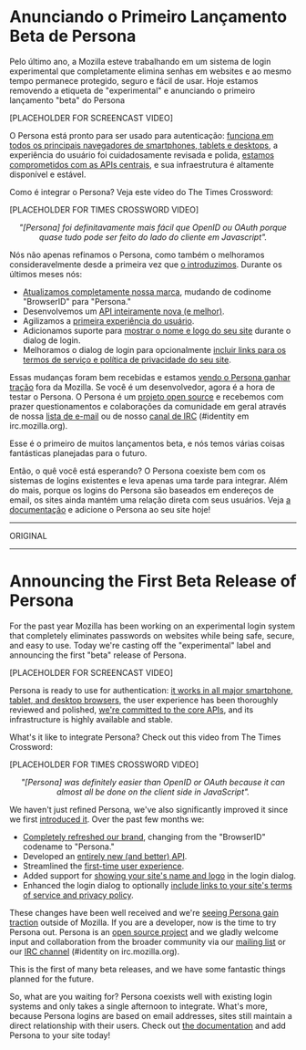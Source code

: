 # Anunciando o Primeiro Lançamento Beta de Persona

Pelo último ano, a Mozilla esteve trabalhando em um sistema de login experimental que completamente elimina senhas em websites e ao mesmo tempo permanece protegido, seguro e fácil de usar. Hoje estamos removendo a etiqueta de "experimental" e anunciando o primeiro lançamento "beta" do Persona

[PLACEHOLDER FOR SCREENCAST VIDEO]

O Persona está pronto para ser usado para autenticação: [funciona em todos os principais navegadores de smartphones, tablets e desktops][1], a experiência do usuário foi cuidadosamente revisada e polida, [estamos comprometidos com as APIs centrais][2], e sua infraestrutura é altamente disponível e estável.

Como é integrar o Persona? Veja este vídeo do The Times Crossword:

[PLACEHOLDER FOR TIMES CROSSWORD VIDEO]
<center><em>"[Persona] foi definitavamente mais fácil que OpenID ou OAuth porque quase tudo pode ser feito do lado do cliente em Javascript".</em></center>

Nós não apenas refinamos o Persona, como também o melhoramos consideravelmente desde a primeira vez que [o introduzimos][3]. Durante os últimos meses nós:

* [Atualizamos completamente nossa marca][4], mudando de codinome "BrowserID" para "Persona."
* Desenvolvemos um [API inteiramente nova (e melhor)][5].
* Agilizamos a [primeira experiência do usuário][6].
* Adicionamos suporte para [mostrar o nome e logo do seu site][7] durante o dialog de login.
* Melhoramos o dialog de login para opcionalmente [incluir links para os termos de serviço e política de privacidade do seu site][8].

Essas mudanças foram bem recebidas e estamos [vendo o Persona ganhar tração][9] fora da Mozilla. Se você é um desenvolvedor, agora é a hora de testar o Persona. O Persona é um [projeto open source][10] e recebemos com prazer questionamentos e colaborações da comunidade em geral através de nossa [lista de e-mail][11] ou de nosso [canal de IRC][12] (#identity em irc.mozilla.org).

Esse é o primeiro de muitos lançamentos beta, e nós temos várias coisas fantásticas planejadas para o futuro.

Então, o quê você está esperando? O Persona coexiste bem com os sistemas de logins existentes e leva apenas uma tarde para integrar. Além do mais, porque os logins do Persona são baseados em endereços de email, os sites ainda mantém uma relação direta com seus usuários. Veja [a documentação][13] e adicione o Persona ao seu site hoje!

[1]: https://developer.mozilla.org/en-US/docs/persona/Browser_compatibility
[2]: http://identity.mozilla.com/post/31739234834/committing-to-a-stable-api-for-persona
[3]: http://identity.mozilla.com/post/7616727542/introducing-browserid-a-better-way-to-sign-in
[4]: http://identity.mozilla.com/post/18038609895/introducing-mozilla-persona
[5]: http://identity.mozilla.com/post/28513408358/a-new-api-for-persona
[6]: http://identity.mozilla.com/post/27914354400/improvements-to-the-first-time-sign-up-flow
[7]: http://identity.mozilla.com/post/27122712140/new-feature-adding-your-websites-name-and-logo-to-the
[8]: http://identity.mozilla.com/post/23038368841/streamlining-login-with-privacy-policy-and-terms-of
[9]: http://identity.mozilla.com/post/31008721633/application-and-platform-integration-of-persona
[10]: https://github.com/mozilla/browserid
[11]: https://lists.mozilla.org/listinfo/dev-identity
[12]: https://wiki.mozilla.org/IRC
[13]: https://developer.mozilla.org/Persona

---------------------------------------------------------
ORIGINAL

---------------------------------------------------------

# Announcing the First Beta Release of Persona

For the past year Mozilla has been working on an experimental login system that completely eliminates passwords on websites while being safe, secure, and easy to use. Today we're casting off the "experimental" label and announcing the first "beta" release of Persona.

[PLACEHOLDER FOR SCREENCAST VIDEO]

Persona is ready to use for authentication: [it works in all major smartphone, tablet, and desktop browsers][1], the user experience has been thoroughly reviewed and polished, [we're committed to the core APIs][2], and its infrastructure is highly available and stable.

What's it like to integrate Persona? Check out this video from The Times Crossword:

[PLACEHOLDER FOR TIMES CROSSWORD VIDEO]
<center><em>"[Persona] was definitely easier than OpenID or OAuth because it can almost all be done on the client side in JavaScript".</em></center>

We haven't just refined Persona, we've also significantly improved it since we first [introduced it][3]. Over the past few months we:

* [Completely refreshed our brand][4], changing from the "BrowserID" codename to "Persona."
* Developed an [entirely new (and better) API][5].
* Streamlined the [first-time user experience][6].
* Added support for [showing your site's name and logo][7] in the login dialog.
* Enhanced the login dialog to optionally [include links to your site's terms of service and privacy policy][8].

These changes have been well received and we're [seeing Persona gain traction][9] outside of Mozilla. If you are a developer, now is the time to try Persona out. Persona is an [open source project][10] and we gladly welcome input and collaboration from the broader community via our [mailing list][11] or our [IRC channel][12] (#identity on irc.mozilla.org).

This is the first of many beta releases, and we have some fantastic things planned for the future.

So, what are you waiting for? Persona coexists well with existing login systems and only takes a single afternoon to integrate. What's more, because Persona logins are based on email addresses, sites still maintain a direct relationship with their users. Check out [the documentation][13] and add Persona to your site today!

[1]: https://developer.mozilla.org/en-US/docs/persona/Browser_compatibility
[2]: http://identity.mozilla.com/post/31739234834/committing-to-a-stable-api-for-persona
[3]: http://identity.mozilla.com/post/7616727542/introducing-browserid-a-better-way-to-sign-in
[4]: http://identity.mozilla.com/post/18038609895/introducing-mozilla-persona
[5]: http://identity.mozilla.com/post/28513408358/a-new-api-for-persona
[6]: http://identity.mozilla.com/post/27914354400/improvements-to-the-first-time-sign-up-flow
[7]: http://identity.mozilla.com/post/27122712140/new-feature-adding-your-websites-name-and-logo-to-the
[8]: http://identity.mozilla.com/post/23038368841/streamlining-login-with-privacy-policy-and-terms-of
[9]: http://identity.mozilla.com/post/31008721633/application-and-platform-integration-of-persona
[10]: https://github.com/mozilla/browserid
[11]: https://lists.mozilla.org/listinfo/dev-identity
[12]: https://wiki.mozilla.org/IRC
[13]: https://developer.mozilla.org/Persona

